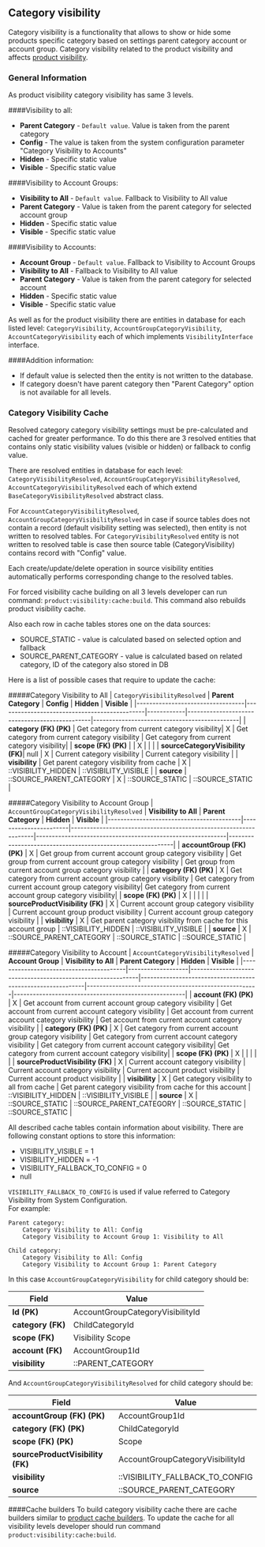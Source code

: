 Category visibility
-------------------

Category visibility is a functionality that allows to show or hide some products specific category based on settings parent category
account or account group. Category visibility related to the product visibility and affects [product visibility](./product-visibility.md).

### General Information
As product visibility category visibility has same 3 levels.

####Visibility to all:
* **Parent Category** - `Default value`. Value is taken from the parent category
* **Config** - The value is taken from the system configuration parameter "Category Visibility to Accounts"
* **Hidden** - Specific static value
* **Visible** - Specific static value

####Visibility to Account Groups:
* **Visibility to All**  - `Default value`. Fallback to Visibility to All value
* **Parent Category** - Value is taken from the parent category for selected account group
* **Hidden** - Specific static value
* **Visible** - Specific static value

####Visibility to Accounts:
* **Account Group** - `Default value`. Fallback to Visibility to Account Groups
* **Visibility to All** - Fallback to Visibility to All value
* **Parent Category** - Value is taken from the parent category for selected account
* **Hidden** - Specific static value
* **Visible** - Specific static value

As well as for the product visibility there are entities in database for each listed level:
`CategoryVisibility`, `AccountGroupCategoryVisibility`, `AccountCategoryVisibility` each of which implements 
`VisibilityInterface` interface.

####Addition information:

* If default value is selected then the entity is not written to the database.
* If category doesn't have parent category then "Parent Category" option is not available for all levels. 

### Category Visibility Cache

Resolved category category visibility settings must be pre-calculated and cached for greater performance. 
To do this there are 3 resolved entities that contains only static visibility values (visible or hidden) or fallback to config value.

There are resolved entities in database for each level:
`CategoryVisibilityResolved`, `AccountGroupCategoryVisibilityResolved`, `AccountCategoryVisibilityResolved`
each of which extend `BaseCategoryVisibilityResolved` abstract class.

For `AccountCategoryVisibilityResolved`, `AccountGroupCategoryVisibilityResolved` in case if source tables does not
contain a record (default visibility setting was selected), then entity is not written to resolved tables.
For `CategoryVisibilityResolved` entity is not written to resolved table is case then source table 
(CategoryVisibility) contains record with "Config" value.

Each create/update/delete operation in source visibility entities automatically performs 
corresponding change to the resolved tables.

For forced visibility cache building on all 3 levels developer can run command: 
`product:visibility:cache:build`. This command also rebuilds product visibility cache.

Also each row in cache tables stores one on the data sources:
* SOURCE_STATIC - value is calculated based on selected option and fallback
* SOURCE_PARENT_CATEGORY - value is calculated based on related category, ID of the category also stored in DB

Here is a list of possible cases that require to update the cache:

#####Category Visibility to All
| `CategoryVisibilityResolved`     | **Parent Category**                          | **Config** | **Hidden**                                    | **Visible**                                  |
|----------------------------------|----------------------------------------------|------------|-----------------------------------------------|----------------------------------------------|
| **category (FK) (PK)**           | Get category from current category visibility|      X     | Get category from current category visibility | Get category from current category visibility|
| **scope (FK) (PK)**              |                                              |      X     |                                               |                                              |
| **sourceCategoryVisibility (FK)**|                   null                       |      X     | Current category visibility                   | Current category visibility                  |
| **visibility**                   | Get parent category visibility from cache    |      X     |             ::VISIBILITY_HIDDEN               |             ::VISIBILITY_VISIBLE             |
| **source**                       |           ::SOURCE_PARENT_CATEGORY           |      X     |               ::SOURCE_STATIC                 |               ::SOURCE_STATIC                |

#####Category Visibility to Account Group
| `AccountGroupCategoryVisibilityResolved` | **Visibility to All** | **Parent Category**                                              | **Hidden**                                                 | **Visible**                                                |
|------------------------------------------|-----------------------|------------------------------------------------------------------|------------------------------------------------------------|------------------------------------------------------------|
| **accountGroup (FK) (PK)**               |          X            | Get group from current account group category visibility         | Get group from current account group category visibility   | Get group from current account group category visibility   |
| **category (FK) (PK)**                   |          X            | Get category from current account group category visibility      | Get category from current account group category visibility| Get category from current account group category visibility|
| **scope (FK) (PK)**                      |          X            |                                                                  |                                                            |                                                            |
| **sourceProductVisibility (FK)**         |          X            | Current account group category visibility                        | Current account group product visibility                   | Current account group category visibility                  |
| **visibility**                           |          X            | Get parent category visibility from cache for this account group |                     ::VISIBILITY_HIDDEN                    |                   ::VISIBILITY_VISIBLE                     |
| **source**                               |          X            |           ::SOURCE_PARENT_CATEGORY                               |                       ::SOURCE_STATIC                      |                     ::SOURCE_STATIC                        |

#####Category Visibility to Account
| `AccountCategoryVisibilityResolved`     | **Account Group** | **Visibility to All**                                       | **Parent Category**                                        | **Hidden**                                           | **Visible**                                          |
|-----------------------------------------|-------------------|-------------------------------------------------------------|------------------------------------------------------------|------------------------------------------------------|------------------------------------------------------|
| **account (FK) (PK)**                   |         X         | Get account from current account group category visibility  | Get account from current account category visibility       | Get account from current account category visibility | Get account from current account category visibility |
| **category (FK) (PK)**                  |         X         | Get category from current account group category visibility | Get category from current account category visibility      | Get category from current account category visibility| Get category from current account category visibility|
| **scope (FK) (PK)**                     |         X         |                                                             |                                                            |                                                      |                                                      |
| **sourceProductVisibility (FK)**        |         X         | Current account category visibility                         | Current account category visibility                        | Current account product visibility                   | Current account product visibility                   |
| **visibility**                          |         X         | Get category visibility to all from cache                   | Get parent category visibility from cache for this account |                   ::VISIBILITY_HIDDEN                |                   ::VISIBILITY_VISIBLE               |
| **source**                              |         X         |                 ::SOURCE_STATIC                             |               ::SOURCE_PARENT_CATEGORY                     |                     ::SOURCE_STATIC                  |                       ::SOURCE_STATIC                |


All described cache tables contain information about visibility. 
There are following constant options to store this information:

* VISIBILITY_VISIBLE = 1
* VISIBILITY_HIDDEN = -1
* VISIBILITY_FALLBACK_TO_CONFIG = 0
* null

`VISIBILITY_FALLBACK_TO_CONFIG` is used if value referred to Category Visibility from System Configuration.    
For example:
```
Parent category:
    Category Visibility to All: Config
    Category Visibility to Account Group 1: Visibility to All
    
Child category:
    Category Visibility to All: Config
    Category Visibility to Account Group 1: Parent Category
```
In this case `AccountGroupCategoryVisibility` for child category should be:

| **Field**                                | **Value**                                                        |
|------------------------------------------|------------------------------------------------------------------|
| **Id (PK)**                              |             AccountGroupCategoryVisibilityId                     |
| **category (FK)**                        |                       ChildCategoryId                            |
| **scope (FK)**                           |                       Visibility Scope                           |
| **account (FK)**                         |                       AccountGroup1Id                            |
| **visibility**                           |                      ::PARENT_CATEGORY                           |

And `AccountGroupCategoryVisibilityResolved` for child category should be:

| **Field**                                | **Value**                                                        |
|------------------------------------------|------------------------------------------------------------------|
| **accountGroup (FK) (PK)**               |                       AccountGroup1Id                            |
| **category (FK) (PK)**                   |                       ChildCategoryId                            |
| **scope (FK) (PK)**                      |                       Scope                                      |
| **sourceProductVisibility (FK)**         |               AccountGroupCategoryVisibilityId                   |
| **visibility**                           |               ::VISIBILITY_FALLBACK_TO_CONFIG                    |
| **source**                               |                  ::SOURCE_PARENT_CATEGORY                        |

    
####Cache builders
To build category visibility cache there are cache builders similar to [product cache builders](./product-visibility.md#cache-builders).
To update the cache for all visibility levels developer should run command `product:visibility:cache:build`.
